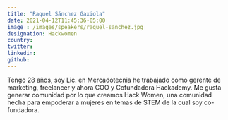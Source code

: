```yaml
---
title: "Raquel Sánchez Gaxiola"
date: 2021-04-12T11:45:36-05:00
image : /images/speakers/raquel-sanchez.jpg
designation: Hackwomen
country: 
twitter: 
linkedin: 
github: 
---
```


Tengo 28 años, soy Lic. en Mercadotecnia he trabajado como gerente de marketing, freelancer y ahora COO y Cofundadora Hackademy. Me gusta generar comunidad por lo que creamos Hack Women, una comunidad hecha para empoderar a mujeres en temas de STEM de la cual soy co- fundadora.

